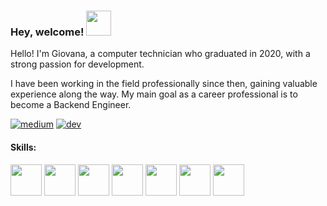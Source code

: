 ### Hey, welcome! <img src="https://em-content.zobj.net/source/microsoft-teams/363/winking-face_1f609.png" width="40px">

<p text-align="center">Hello! I'm Giovana, a computer technician who graduated in 2020, with a strong passion for development. </p>

<p>I have been working in the field professionally since then, gaining valuable experience along the way. My main goal as a career professional is to become a Backend Engineer.</p>

[![medium](https://img.shields.io/badge/Medium-12100E?style=for-the-badge&logo=medium&logoColor=white)](https://medium.com/@jovas0101)  [![dev](https://img.shields.io/badge/dev.to-0A0A0A?style=for-the-badge&logo=devdotto&logoColor=white)](https://dev.to/jovas0101)

#### Skills:

<img src="https://img.icons8.com/?size=512&id=hsPbhkOH4FMe&format=png" width="50px"> <img src="https://img.icons8.com/?size=512&id=108784&format=png" width="50px"> <img src="https://img.icons8.com/?size=512&id=uJM6fQYqDaZK&format=png" width="50px"> <img src="https://img.icons8.com/?size=512&id=cdYUlRaag9G9&format=png" width="50px"> <img src="https://img.icons8.com/?size=512&id=38561&format=png" width="50px"> <img src="https://img.icons8.com/?size=512&id=UFXRpPFebwa2&format=png" width="50px">  <img src="https://img.icons8.com/?size=512&id=bp24DwGXJDyT&format=png" width="50px">
